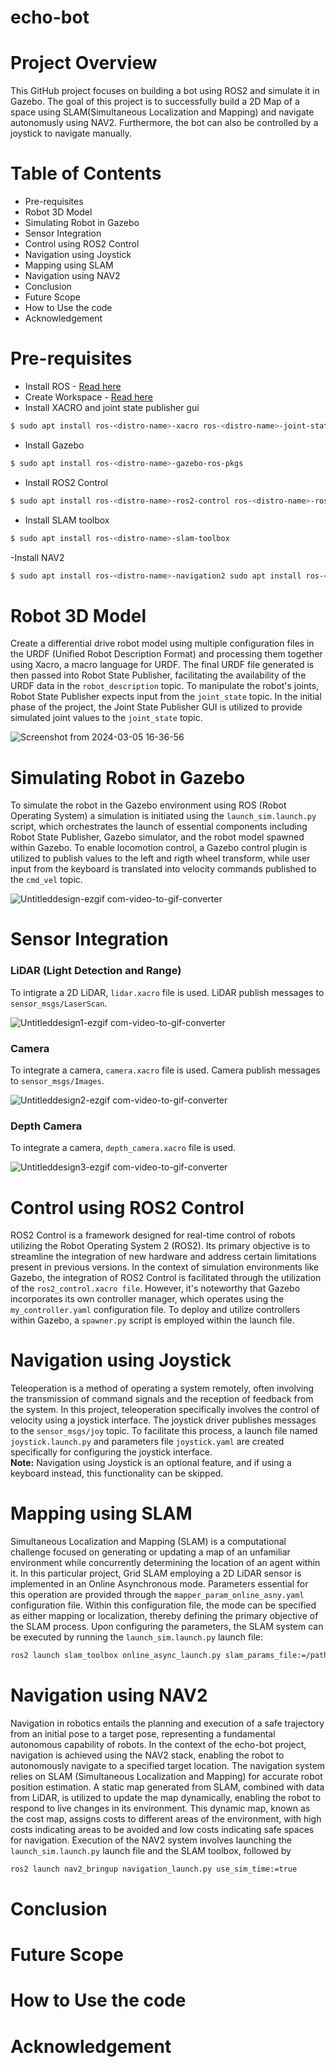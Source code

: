 # echo-bot
# Project Overview
This GitHub project focuses on building a bot using ROS2 and simulate it in Gazebo. The goal of this project is to successfully build a 2D Map of a space using SLAM(Simultaneous Localization and Mapping) and navigate autonomusly using NAV2. Furthermore, the bot can also be controlled by a joystick to navigate manually. 

# Table of Contents
- Pre-requisites
- Robot 3D Model
- Simulating Robot in Gazebo
- Sensor Integration
- Control using ROS2 Control
- Navigation using Joystick
- Mapping using SLAM
- Navigation using NAV2
- Conclusion
- Future Scope
- How to Use the code
- Acknowledgement
# Pre-requisites
-  Install ROS - [Read here](http://wiki.ros.org/ROS/Installation)
-  Create Workspace - [Read here](https://docs.ros.org/en/foxy/Tutorials/Beginner-Client-Libraries/Creating-A-Workspace/Creating-A-Workspace.html)
-  Install XACRO and joint state publisher gui
```sh
$ sudo apt install ros-<distro-name>-xacro ros-<distro-name>-joint-state-publisher-gui
```
- Install Gazebo
```sh
$ sudo apt install ros-<distro-name>-gazebo-ros-pkgs
```
- Install ROS2 Control
```sh
$ sudo apt install ros-<distro-name>-ros2-control ros-<distro-name>-ros2-controllers ros-<distro-name>-gazebo-ros2-controller
```
- Install SLAM toolbox
```sh
$ sudo apt install ros-<distro-name>-slam-toolbox
```
-Install NAV2 
```sh
$ sudo apt install ros-<distro-name>-navigation2 sudo apt install ros-<distro-name>-nav2-bringup sudo apt install ros-<distro-name>-twist-mux
```

# Robot 3D Model
Create a differential drive robot model using multiple configuration files in the URDF (Unified Robot Description Format) and processing them together using Xacro, a macro language for URDF. The final URDF file generated is then passed into Robot State Publisher, facilitating the availability of the URDF data in the `robot_description` topic. To manipulate the robot's joints, Robot State Publisher expects input from the `joint_state` topic. In the initial phase of the project, the Joint State Publisher GUI is utilized to provide simulated joint values to the `joint_state` topic.<br />

![Screenshot from 2024-03-05 16-36-56](https://github.com/sghatak5/echo-bot/assets/149153121/f445f8d7-c301-4615-a743-13796c73a220)

# Simulating Robot in Gazebo
 To simulate the robot in the Gazebo environment using ROS (Robot Operating System) a simulation is initiated using the `launch_sim.launch.py` script, which orchestrates the launch of essential components including Robot State Publisher, Gazebo simulator, and the robot model spawned within Gazebo. To enable locomotion control, a Gazebo control plugin is utilized to publish values to the left and rigth wheel transform, while user input from the keyboard is translated into velocity commands published to the `cmd_vel` topic.<br />

![Untitleddesign-ezgif com-video-to-gif-converter](https://github.com/sghatak5/echo-bot/assets/149153121/69c11f11-90a7-495d-87ac-c2dad680c52e)

# Sensor Integration
### LiDAR (Light Detection and Range)
 To intigrate a 2D LiDAR, `lidar.xacro` file is used. LiDAR publish messages to `sensor_msgs/LaserScan`.
 
 ![Untitleddesign1-ezgif com-video-to-gif-converter](https://github.com/sghatak5/echo-bot/assets/149153121/a345bf0c-aced-4a7f-92d0-9b97d14416ef)

### Camera
 To integrate a camera, `camera.xacro` file is used. Camera publish messages to `sensor_msgs/Images`.

 ![Untitleddesign2-ezgif com-video-to-gif-converter](https://github.com/sghatak5/echo-bot/assets/149153121/0c3c1518-f2fe-4b02-8883-821109aeda55)

### Depth Camera
 To integrate a camera, `depth_camera.xacro` file is used.

 ![Untitleddesign3-ezgif com-video-to-gif-converter](https://github.com/sghatak5/echo-bot/assets/149153121/0de99781-9662-4436-a8eb-240d50dd30c6)

# Control using ROS2 Control
 ROS2 Control is a framework designed for real-time control of robots utilizing the Robot Operating System 2 (ROS2). Its primary objective is to streamline the integration of new hardware and address certain limitations present in previous versions. In the context of simulation environments like Gazebo, the integration of ROS2 Control is facilitated through the utilization of the `ros2_control.xacro file`. However, it's noteworthy that Gazebo incorporates its own controller manager, which operates using the `my_controller.yaml` configuration file. To deploy and utilize controllers within Gazebo, a `spawner.py` script is employed within the launch file.

# Navigation using Joystick
 Teleoperation is a method of operating a system remotely, often involving the transmission of command signals and the reception of feedback from the system. In this project, teleoperation specifically involves the control of velocity using a joystick interface. The joystick driver publishes messages to the `sensor_msgs/joy` topic. To facilitate this process, a launch file named  `joystick.launch.py` and parameters file `joystick.yaml` are created specifically for configuring the joystick interface. <br />
**Note:** Navigation using Joystick is an optional feature, and if using a keyboard instead, this functionality can be skipped. 

# Mapping using SLAM
Simultaneous Localization and Mapping (SLAM) is a computational challenge focused on generating or updating a map of an unfamiliar environment while concurrently determining the location of an agent within it. In this particular project, Grid SLAM employing a 2D LiDAR sensor is implemented in an Online Asynchronous mode. Parameters essential for this operation are provided through the `mapper_param_online_asny.yaml` configuration file. Within this configuration file, the mode can be specified as either mapping or localization, thereby defining the primary objective of the SLAM process. Upon configuring the parameters, the SLAM system can be executed by running the `launch_sim.launch.py` launch file:
 ```sh
ros2 launch slam_toolbox online_async_launch.py slam_params_file:=/path/to/your/mapper_params_online_async.yaml use_sim_time:=true
```
# Navigation using NAV2
Navigation in robotics entails the planning and execution of a safe trajectory from an initial pose to a target pose, representing a fundamental autonomous capability of robots. In the context of the echo-bot project, navigation is achieved using the NAV2 stack, enabling the robot to autonomously navigate to a specified target location. The navigation system relies on SLAM (Simultaneous Localization and Mapping) for accurate robot position estimation. A static map generated from SLAM, combined with data from LiDAR, is utilized to update the map dynamically, enabling the robot to respond to live changes in its environment. This dynamic map, known as the cost map, assigns costs to different areas of the environment, with high costs indicating areas to be avoided and low costs indicating safe spaces for navigation. Execution of the NAV2 system involves launching the `launch_sim.launch.py` launch file and the SLAM toolbox, followed by 
  ```sh
ros2 launch nav2_bringup navigation_launch.py use_sim_time:=true
```

# Conclusion

# Future Scope

# How to Use the code

# Acknowledgement
